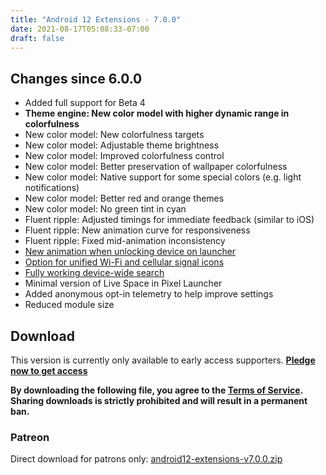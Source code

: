 ```yaml
---
title: "Android 12 Extensions · 7.0.0"
date: 2021-08-17T05:08:33-07:00
draft: false
---
```


## Changes since 6.0.0

- Added full support for Beta 4
- **Theme engine: New color model with higher dynamic range in colorfulness**
- New color model: New colorfulness targets
- New color model: Adjustable theme brightness
- New color model: Improved colorfulness control
- New color model: Better preservation of wallpaper colorfulness
- New color model: Native support for some special colors (e.g. light notifications)
- New color model: Better red and orange themes
- New color model: No green tint in cyan
- Fluent ripple: Adjusted timings for immediate feedback (similar to iOS)
- Fluent ripple: New animation curve for responsiveness
- Fluent ripple: Fixed mid-animation inconsistency
- [New animation when unlocking device on launcher](https://twitter.com/kdrag0n/status/1427599359797985284)
- [Option for unified Wi-Fi and cellular signal icons](https://twitter.com/kdrag0n/status/1427599370967347201)
- [Fully working device-wide search](https://twitter.com/kdrag0n/status/1427599253203943435)
- Minimal version of Live Space in Pixel Launcher
- Added anonymous opt-in telemetry to help improve settings
- Reduced module size

## Download

This version is currently only available to early access supporters. **[Pledge now to get access](https://patreon.com/kdrag0n)**

**By downloading the following file, you agree to the [Terms of Service](https://kdrag0n.dev/terms-of-service). Sharing downloads is strictly prohibited and will result in a permanent ban.**

### Patreon

Direct download for patrons only: [android12-extensions-v7.0.0.zip](https://patreon.kdrag0n.dev/exclusive/android12-extensions-v7.0.0.zip)
